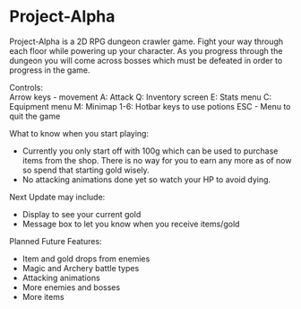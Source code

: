 # Project-Alpha
Project-Alpha is a 2D RPG dungeon crawler game. Fight your way through each floor while powering up your character. As you progress through the dungeon you will come across bosses which must be defeated in order to progress in the game.


Controls:  
Arrow keys - movement
A: Attack
Q: Inventory screen
E: Stats menu
C: Equipment menu
M: Minimap
1-6: Hotbar keys to use potions
ESC - Menu to quit the game

What to know when you start playing:
- Currently you only start off with 100g which can be used to purchase items from the shop. There is no way for you to earn     any more as of now so spend that starting gold wisely.
- No attacking animations done yet so watch your HP to avoid dying.

Next Update may include:
- Display to see your current gold
- Message box to let you know when you receive items/gold


Planned Future Features:
- Item and gold drops from enemies
- Magic and Archery battle types
- Attacking animations
- More enemies and bosses
- More items
